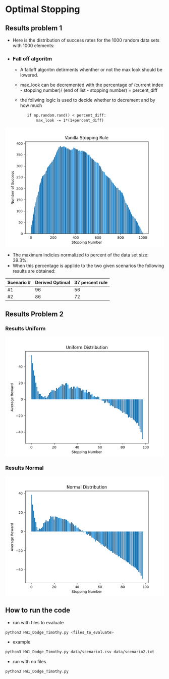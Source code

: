 # Optimal Stopping

## Results problem 1

* Here is the distribution of success rates for the 1000 random data sets with 1000 elements:

* ### Fall off algoritm

  * A falloff algoritm detirments whenther or not the max look should be lowered.
  * max_look can be decremented with the percentage of (current index - stopping number)/ (end of list - stopping number) = percent_diff
  * the follwing logic is used to decide whether to decrement and by how much

     ```python3
        if np.random.rand() < percent_diff:
            max_look -= 1*(1+percent_diff)
    ```

![Distribution of success rates](figures/vanilla_gen.png)

* The maximum indicies normalized to percent of the data set size: 39.3%.
* When this percentage is applide to the two given scenarios the following results are obtained:

| Scenario # | Derived Optimal | 37 percent rule|
| --------   | -----------     | ----------- |
|   #1       |  96             | 56          |
|   #2       |  86             | 72          |

## Results Problem 2

### Results Uniform

![Uniform](figures/uniform.png)

### Results Normal

![Normal](figures/normal.png)

## How to run the code

* run with files to evaluate

```bash
python3 HW1_Dodge_Timothy.py <files_to_evaluate>
```

* example

```bash
python3 HW1_Dodge_Timothy.py data/scenario1.csv data/scenario2.txt
```

* run with no files

```bash
python3 HW1_Dodge_Timothy.py
```
